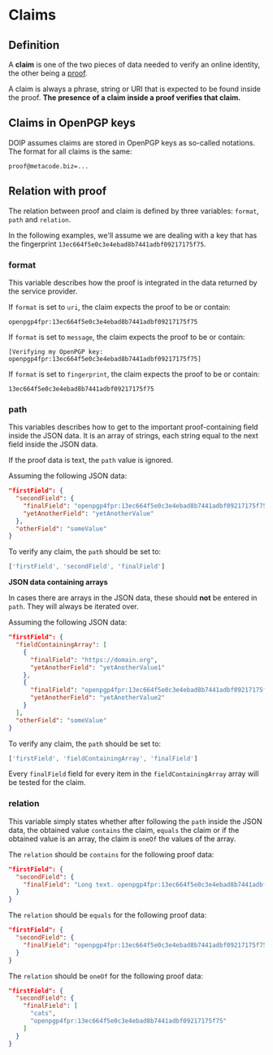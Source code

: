 # Claims

## Definition

A **claim** is one of the two pieces of data needed to verify an online
identity, the other being a [proof](proofs.md).

A claim is always a phrase, string or URI that is expected to be found inside
the proof. **The presence of a claim inside a proof verifies that claim.**

## Claims in OpenPGP keys

DOIP assumes claims are stored in OpenPGP keys as so-called notations. The
format for all claims is the same:

```
proof@metacode.biz=...
```

## Relation with proof

The relation between proof and claim is defined by three variables: `format`,
`path` and `relation`.

In the following examples, we'll assume we are dealing with a key that has the
fingerprint `13ec664f5e0c3e4ebad8b7441adbf09217175f75`.

### format

This variable describes how the proof is integrated in the data returned by the
service provider.

If `format` is set to `uri`, the claim expects the proof to be or contain:

```
openpgp4fpr:13ec664f5e0c3e4ebad8b7441adbf09217175f75
```

If `format` is set to `message`, the claim expects the proof to be or contain:

```
[Verifying my OpenPGP key: openpgp4fpr:13ec664f5e0c3e4ebad8b7441adbf09217175f75]
```

If `format` is set to `fingerprint`, the claim expects the proof to be or
contain:

```
13ec664f5e0c3e4ebad8b7441adbf09217175f75
```

### path

This variables describes how to get to the important proof-containing field
inside the JSON data. It is an array of strings, each string equal to the next
field inside the JSON data.

If the proof data is text, the `path` value is ignored.

Assuming the following JSON data:

```json
"firstField": {
  "secondField": {
    "finalField": "openpgp4fpr:13ec664f5e0c3e4ebad8b7441adbf09217175f75",
    "yetAnotherField": "yetAnotherValue"
  },
  "otherField": "someValue"
}
```

To verify any claim, the `path` should be set to:

```javascript
['firstField', 'secondField', 'finalField']
```

**JSON data containing arrays**

In cases there are arrays in the JSON data, these should **not** be entered in
`path`. They will always be iterated over.

Assuming the following JSON data:

```json
"firstField": {
  "fieldContainingArray": [
    {
      "finalField": "https://domain.org",
      "yetAnotherField": "yetAnotherValue1"
    },
    {
      "finalField": "openpgp4fpr:13ec664f5e0c3e4ebad8b7441adbf09217175f75",
      "yetAnotherField": "yetAnotherValue2"
    }
  ],
  "otherField": "someValue"
}
```

To verify any claim, the `path` should be set to:

```javascript
['firstField', 'fieldContainingArray', 'finalField']
```

Every `finalField` field for every item in the `fieldContainingArray` array will
be tested for the claim.

### relation

This variable simply states whether after following the `path` inside the JSON
data, the obtained value `contains` the claim, `equals` the claim or if the
obtained value is an array, the claim is `oneOf` the values of the array.

The `relation` should be `contains` for the following proof data:

```json
"firstField": {
  "secondField": {
    "finalField": "Long text. openpgp4fpr:13ec664f5e0c3e4ebad8b7441adbf09217175f75. Perhaps more text."
  }
}
```

The `relation` should be `equals` for the following proof data:

```json
"firstField": {
  "secondField": {
    "finalField": "openpgp4fpr:13ec664f5e0c3e4ebad8b7441adbf09217175f75"
  }
}
```

The `relation` should be `oneOf` for the following proof data:

```json
"firstField": {
  "secondField": {
    "finalField": [
      "cats",
      "openpgp4fpr:13ec664f5e0c3e4ebad8b7441adbf09217175f75"
    ]
  }
}
```
